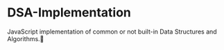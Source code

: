 # DSA-Implementation
JavaScript implementation of common or not built-in Data Structures and Algorithms.🏅 
